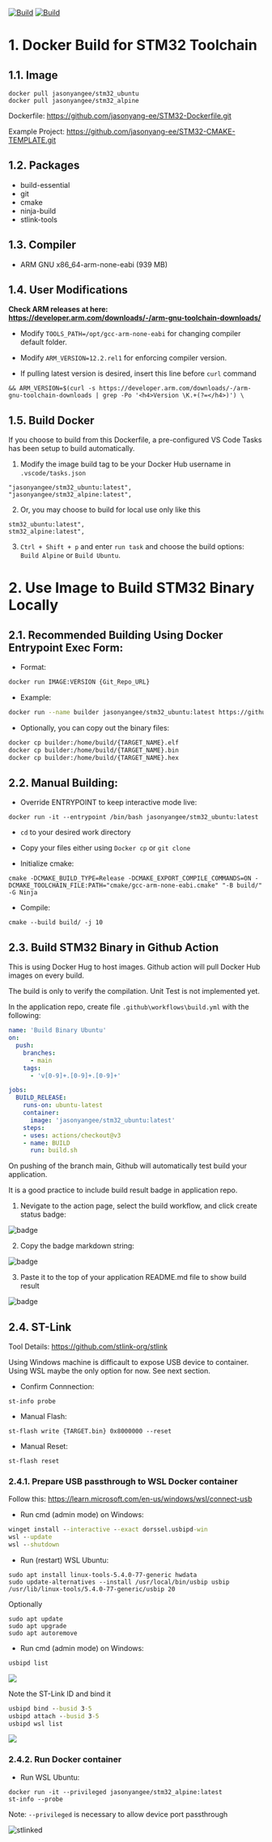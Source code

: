 [![Build](https://github.com/jasonyang-ee/STM32-Dockerfile/actions/workflows/build.yml/badge.svg)](https://github.com/jasonyang-ee/STM32-Dockerfile/actions/workflows/build.yml)
[![Build](https://github.com/jasonyang-ee/STM32-Dockerfile/actions/workflows/push.yml/badge.svg)](https://github.com/jasonyang-ee/STM32-Dockerfile/actions/workflows/push.yml)

# 1. Docker Build for STM32 Toolchain

## 1.1. Image
```
docker pull jasonyangee/stm32_ubuntu
docker pull jasonyangee/stm32_alpine
```

Dockerfile: https://github.com/jasonyang-ee/STM32-Dockerfile.git

Example Project: https://github.com/jasonyang-ee/STM32-CMAKE-TEMPLATE.git

## 1.2. Packages

- build-essential
- git
- cmake
- ninja-build
- stlink-tools


## 1.3. Compiler

 - ARM GNU x86_64-arm-none-eabi  (939 MB)



## 1.4. User Modifications

**Check ARM releases at here: <https://developer.arm.com/downloads/-/arm-gnu-toolchain-downloads/>**

- Modify `TOOLS_PATH=/opt/gcc-arm-none-eabi` for changing compiler default folder.

- Modify `ARM_VERSION=12.2.rel1` for enforcing compiler version.

- If pulling latest version is desired, insert this line before `curl` command

```docker
&& ARM_VERSION=$(curl -s https://developer.arm.com/downloads/-/arm-gnu-toolchain-downloads | grep -Po '<h4>Version \K.+(?=</h4>)') \
```



## 1.5. Build Docker

If you choose to build from this Dockerfile, a pre-configured VS Code Tasks has been setup to build automatically.

1. Modify the image build tag to be your Docker Hub username in `.vscode/tasks.json`
```
"jasonyangee/stm32_ubuntu:latest",
"jasonyangee/stm32_alpine:latest",
```
2. Or, you may choose to build for local use only like this
```
stm32_ubuntu:latest",
stm32_alpine:latest",
```
3. `Ctrl + Shift + p` and enter `run task` and choose the build options: `Build Alpine` or `Build Ubuntu`.









# 2. Use Image to Build STM32 Binary Locally

## 2.1. Recommended Building Using Docker Entrypoint Exec Form:

- Format:
```bash
docker run IMAGE:VERSION {Git_Repo_URL}
```

- Example:
```bash
docker run --name builder jasonyangee/stm32_ubuntu:latest https://github.com/jasonyang-ee/STM32-CMAKE-TEMPLATE.git
```

- Optionally, you can copy out the binary files:
```bash
docker cp builder:/home/build/{TARGET_NAME}.elf
docker cp builder:/home/build/{TARGET_NAME}.bin
docker cp builder:/home/build/{TARGET_NAME}.hex
```


## 2.2. Manual Building:

- Override ENTRYPOINT to keep interactive mode live:
```
docker run -it --entrypoint /bin/bash jasonyangee/stm32_ubuntu:latest
```

- `cd` to your desired work directory

- Copy your files either using `Docker cp` or `git clone`

- Initialize cmake:
```shell
cmake -DCMAKE_BUILD_TYPE=Release -DCMAKE_EXPORT_COMPILE_COMMANDS=ON -DCMAKE_TOOLCHAIN_FILE:PATH="cmake/gcc-arm-none-eabi.cmake" "-B build/" -G Ninja
```

- Compile:
```shell
cmake --build build/ -j 10
```



## 2.3. Build STM32 Binary in Github Action

This is using Docker Hug to host images. Github action will pull Docker Hub images on every build.

The build is only to verify the compilation. Unit Test is not implemented yet.

In the application repo, create file `.github\workflows\build.yml` with the following:

```yml
name: 'Build Binary Ubuntu'
on:
  push:
    branches:
      - main
    tags:
      - 'v[0-9]+.[0-9]+.[0-9]+'

jobs:
  BUILD_RELEASE:
    runs-on: ubuntu-latest
    container:
      image: 'jasonyangee/stm32_ubuntu:latest'
    steps:
    - uses: actions/checkout@v3
    - name: BUILD
      run: build.sh
```

On pushing of the branch main, Github will automatically test build your application.

It is a good practice to include build result badge in application repo.

1. Nevigate to the action page, select the build workflow, and click create status badge:

![badge](/README_image/badge.png)

2. Copy the badge markdown string:

![badge](/README_image/badgeMD.png)

3. Paste it to the top of your application README.md file to show build result

![badge](/README_image/badgeResult.png)




## 2.4. ST-Link

Tool Details: https://github.com/stlink-org/stlink

Using Windows machine is difficault to expose USB device to container. Using WSL maybe the only option for now. See next section.

- Confirm Connnection:

```shell
st-info probe
```

- Manual Flash:

```shell
st-flash write {TARGET.bin} 0x8000000 --reset
```

- Manual Reset:
```shell
st-flash reset
```

### 2.4.1. Prepare USB passthrough to WSL Docker container
Follow this:
https://learn.microsoft.com/en-us/windows/wsl/connect-usb

- Run cmd (admin mode) on Windows:

```cmd
winget install --interactive --exact dorssel.usbipd-win
wsl --update
wsl --shutdown
```

- Run (restart) WSL Ubuntu:

```shell
sudo apt install linux-tools-5.4.0-77-generic hwdata
sudo update-alternatives --install /usr/local/bin/usbip usbip /usr/lib/linux-tools/5.4.0-77-generic/usbip 20
```

Optionally
```shell
sudo apt update
sudo apt upgrade
sudo apt autoremove
```

- Run cmd (admin mode) on Windows:

```cmd
usbipd list
```

![](README_image/bind.png)

Note the ST-Link ID and bind it
```cmd
usbipd bind --busid 3-5
usbipd attach --busid 3-5
usbipd wsl list
```

![](README_image/attached.png)



### 2.4.2. Run Docker container

- Run WSL Ubuntu:
```shell
docker run -it --privileged jasonyangee/stm32_alpine:latest
st-info --probe
```
Note: `--privileged` is necessary to allow device port passthrough

![stlinked](README_image/stlinked.png)